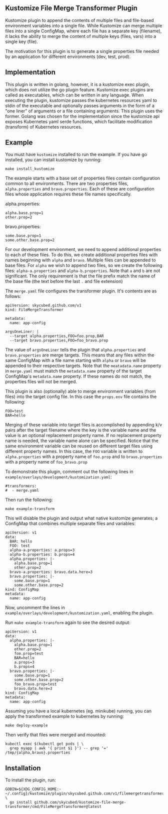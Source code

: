 ## Kustomize File Merge Transformer Plugin

Kustomize plugin to append the contents of multiple files and file-based environment variables into a single file. 
While Kustomize can merge multiple files into a single ConfigMap, where each file has a separate key (filename), 
it lacks the ability to merge the content of multiple keys (files, vars) into a single key (file).  

The motivation for this plugin is to generate a single properties file needed by an application for different
environments (dev, test, prod).

## Implementation

This plugin is written in golang, however, it is a kustomize exec plugin, which does not utilize the go
plugin feature. Kustomize exec plugins are called as executables, which can be written in any language.
When executing the plugin, kustomize passes the kubernetes resources yaml to stdin of the executable and
optionally passes arguments in the form of a "one liner" of arguments or a file containing arguments. 
This plugin uses the former. Golang was chosen for the implementation since the kustomize api exposes 
Kubernetes yaml serde functions, which facilitate modification (transform) of Kubernetes resources.

## Example

You must have `kustomize` installed to run the example. If you have go installed, you can install kustomize by running:

```
make install_kustomize
```

The example starts with a base set of properties files contain configuration common to all environments. There are
two properties files, `alpha.properties` and `bravo.properties`. Each of these are configuration files whose 
application requires these file names specifically.

alpha.properties:
```
alpha.base.prop=1
other.prop=2
```

bravo.properties:
```
some.base.prop=1
some.other.base.prop=2
```

For our development environment, we need to append additional properties to each of these files. To do this,
we create additional properties files with names beginning with `alpha` and `bravo`. Multiple files can be
appended to base files. For `alpha` we wish to append two files, so we create the following files: 
`alpha-a.properties` and `alpha-b.properties`. Note that `a` and `b` are not significant. The only requirement is
that the file prefix match the name of the base file (the text before the last `.` and file extension)

The `merge.yaml` file configures the transformer plugin. It's contents are as follows:

```
apiVersion: skycubed.github.com/v1
kind: FileMergeTransformer

metadata:
  name: app-config

argsOneLiner: |
  --target alpha.properties,FOO=foo.prop,BAR
  --target bravo.properties,FOO=foo_bravo.prop
```

The value of `argsOneLiner` tells the plugin that `alpha.properties` and `bravo.properties` are merge targets. This
means that any files within the same ConfigMap with a file name starting with `alpha` or `bravo` will be appended to
their respective targets. Note that the `meatadata.name` property in `merge.yaml` must match the `metadata.name` 
property of the target ConfigMap's `metadata.name` property. If these names do not match, the properties files will
not be merged. 

This plugin is also (optionally) able to merge environment variables (from files) into the target config file. In
this case the `props.env` file contains the following:

```
FOO=test
BAR=hello
```

Merging of these variable into target files is accomplished by appending k/v pairs after the target filename where 
the key is the variable name and the value is an optional replacement property name. If no replacement property name 
is needed, the variable name alone can be specified. Notice that the same environment variable can be reused on 
different target files using different property names. In this case, the `FOO` variable is written
to `alpha.properties` with a property name of `foo.prop` and to `bravo.properties` with a property name of
`foo_bravo.prop`

To demonstrate this plugin, comment out the following lines in `example/overlays/development/kustomization.yaml`:

```
#transformers:
#  - merge.yaml
```

Then run the following:

```
make example-transform
```

This will disable the plugin and output what native kustomize generates; a ConfigMap that combines multiple separate 
files and variables:

```
apiVersion: v1
data:
  BAR: hello
  FOO: test
  alpha-a.properties: a.props=3
  alpha-b.properties: b.props=4
  alpha.properties: |-
    alpha.base.prop=1
    other.prop=2
  bravo-a.properties: bravo.data.here=3
  bravo.properties: |-
    some.base.prop=1
    some.other.base.prop=2
kind: ConfigMap
metadata:
  name: app-config
```

Now, uncomment the lines in `example/overlays/development/kustomization.yaml`, enabling the plugin. 

Run `make example-transform` again to see the desired output:

```
apiVersion: v1
data:
  alpha.properties: |-
    alpha.base.prop=1
    other.prop=2
    foo.prop=test
    BAR=hello
    a.props=3
    b.props=4
  bravo.properties: |-
    some.base.prop=1
    some.other.base.prop=2
    foo_bravo.prop=test
    bravo.data.here=3
kind: ConfigMap
metadata:
  name: app-config
```

Assuming you have a local kubernetes (eg. minikube) running, you can apply the transformed example 
to kubernetes by running:

```
make deploy-example
```

Then verify that files were merged and mounted:

```
kubectl exec $(kubectl get pods | \
  grep myapp | awk '{ print $1 }') -- grep '=' /tmp/{alpha,bravo}.properties
```

## Installation

To install the plugin, run:

```
GOBIN=${XDG_CONFIG_HOME:-~/.config}/kustomize/plugin/skycubed.github.com/v1/filemergetransformer \
  go install github.com/skycubed/kustomize-file-merge-transformer/cmd/FileMergeTransformer@latest
```
